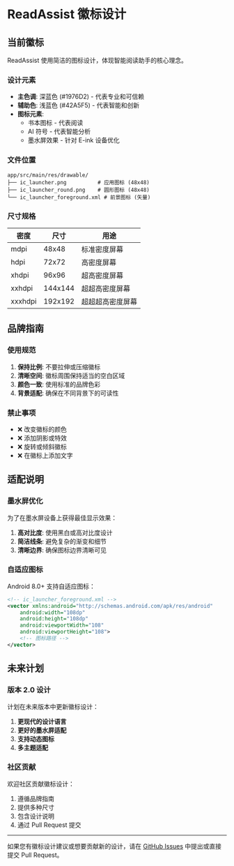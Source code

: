 # ReadAssist 徽标设计

## 当前徽标

ReadAssist 使用简洁的图标设计，体现智能阅读助手的核心理念。

### 设计元素

- **主色调**: 深蓝色 (#1976D2) - 代表专业和可信赖
- **辅助色**: 浅蓝色 (#42A5F5) - 代表智能和创新
- **图标元素**: 
  - 书本图标 - 代表阅读
  - AI 符号 - 代表智能分析
  - 墨水屏效果 - 针对 E-ink 设备优化

### 文件位置

```
app/src/main/res/drawable/
├── ic_launcher.png          # 应用图标 (48x48)
├── ic_launcher_round.png    # 圆形图标 (48x48)
└── ic_launcher_foreground.xml # 前景图标 (矢量)
```

### 尺寸规格

| 密度 | 尺寸 | 用途 |
|------|------|------|
| mdpi | 48x48 | 标准密度屏幕 |
| hdpi | 72x72 | 高密度屏幕 |
| xhdpi | 96x96 | 超高密度屏幕 |
| xxhdpi | 144x144 | 超超高密度屏幕 |
| xxxhdpi | 192x192 | 超超超高密度屏幕 |

## 品牌指南

### 使用规范

1. **保持比例**: 不要拉伸或压缩徽标
2. **清晰空间**: 徽标周围保持适当的空白区域
3. **颜色一致**: 使用标准的品牌色彩
4. **背景适配**: 确保在不同背景下的可读性

### 禁止事项

- ❌ 改变徽标的颜色
- ❌ 添加阴影或特效
- ❌ 旋转或倾斜徽标
- ❌ 在徽标上添加文字

## 适配说明

### 墨水屏优化

为了在墨水屏设备上获得最佳显示效果：

1. **高对比度**: 使用黑白或高对比度设计
2. **简洁线条**: 避免复杂的渐变和细节
3. **清晰边界**: 确保图标边界清晰可见

### 自适应图标

Android 8.0+ 支持自适应图标：

```xml
<!-- ic_launcher_foreground.xml -->
<vector xmlns:android="http://schemas.android.com/apk/res/android"
    android:width="108dp"
    android:height="108dp"
    android:viewportWidth="108"
    android:viewportHeight="108">
    <!-- 图标路径 -->
</vector>
```

## 未来计划

### 版本 2.0 设计

计划在未来版本中更新徽标设计：

1. **更现代的设计语言**
2. **更好的墨水屏适配**
3. **支持动态图标**
4. **多主题适配**

### 社区贡献

欢迎社区贡献徽标设计：

1. 遵循品牌指南
2. 提供多种尺寸
3. 包含设计说明
4. 通过 Pull Request 提交

---

如果您有徽标设计建议或想要贡献新的设计，请在 [GitHub Issues](https://github.com/James-Zhu-CA/ReadAssist/issues) 中提出或直接提交 Pull Request。 